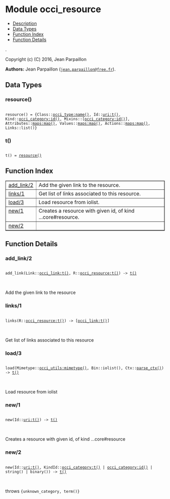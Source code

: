 

# Module occi_resource #
* [Description](#description)
* [Data Types](#types)
* [Function Index](#index)
* [Function Details](#functions)

.

Copyright (c) (C) 2016, Jean Parpaillon

__Authors:__ Jean Parpaillon ([`jean.parpaillon@free.fr`](mailto:jean.parpaillon@free.fr)).

<a name="types"></a>

## Data Types ##




### <a name="type-resource">resource()</a> ###


<pre><code>
resource() = {Class::<a href="occi_type.md#type-name">occi_type:name()</a>, Id::<a href="uri.md#type-t">uri:t()</a>, Kind::<a href="occi_category.md#type-id">occi_category:id()</a>, Mixins::[<a href="occi_category.md#type-id">occi_category:id()</a>], Attributes::<a href="maps.md#type-map">maps:map()</a>, Values::<a href="maps.md#type-map">maps:map()</a>, Actions::<a href="maps.md#type-map">maps:map()</a>, Links::list()}
</code></pre>




### <a name="type-t">t()</a> ###


<pre><code>
t() = <a href="#type-resource">resource()</a>
</code></pre>

<a name="index"></a>

## Function Index ##


<table width="100%" border="1" cellspacing="0" cellpadding="2" summary="function index"><tr><td valign="top"><a href="#add_link-2">add_link/2</a></td><td>Add the given link to the resource.</td></tr><tr><td valign="top"><a href="#links-1">links/1</a></td><td>Get list of links associated to this resource.</td></tr><tr><td valign="top"><a href="#load-3">load/3</a></td><td>Load resource from iolist.</td></tr><tr><td valign="top"><a href="#new-1">new/1</a></td><td>Creates a resource with given id, of kind ...core#resource.</td></tr><tr><td valign="top"><a href="#new-2">new/2</a></td><td></td></tr></table>


<a name="functions"></a>

## Function Details ##

<a name="add_link-2"></a>

### add_link/2 ###

<pre><code>
add_link(Link::<a href="occi_link.md#type-t">occi_link:t()</a>, R::<a href="occi_resource.md#type-t">occi_resource:t()</a>) -&gt; <a href="#type-t">t()</a>
</code></pre>
<br />

Add the given link to the resource

<a name="links-1"></a>

### links/1 ###

<pre><code>
links(R::<a href="occi_resource.md#type-t">occi_resource:t()</a>) -&gt; [<a href="occi_link.md#type-t">occi_link:t()</a>]
</code></pre>
<br />

Get list of links associated to this resource

<a name="load-3"></a>

### load/3 ###

<pre><code>
load(Mimetype::<a href="occi_utils.md#type-mimetype">occi_utils:mimetype()</a>, Bin::iolist(), Ctx::<a href="#type-parse_ctx">parse_ctx()</a>) -&gt; <a href="#type-t">t()</a>
</code></pre>
<br />

Load resource from iolist

<a name="new-1"></a>

### new/1 ###

<pre><code>
new(Id::<a href="uri.md#type-t">uri:t()</a>) -&gt; <a href="#type-t">t()</a>
</code></pre>
<br />

Creates a resource with given id, of kind ...core#resource

<a name="new-2"></a>

### new/2 ###

<pre><code>
new(Id::<a href="uri.md#type-t">uri:t()</a>, KindId::<a href="occi_category.md#type-t">occi_category:t()</a> | <a href="occi_category.md#type-id">occi_category:id()</a> | string() | binary()) -&gt; <a href="#type-t">t()</a>
</code></pre>
<br />

throws `{unknown_category, term()}`

